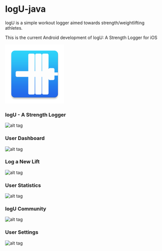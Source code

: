 # logU-java
logU is a simple workout logger aimed towards strength/weightlifting athletes.

This is the current Android development of logU: A Strength Logger for iOS


![alt tag](https://raw.githubusercontent.com/brettalcox/logU-java/master/app/src/main/res/mipmap-xxxhdpi/ic_launcher.png)

### logU - A Strength Logger



![alt tag](http://i.imgur.com/EXNxHwz.png?1)



### User Dashboard



![alt tag](http://i.imgur.com/8q7atM5.png?1)



### Log a New Lift



![alt tag](http://i.imgur.com/BzScyZ6.png?2)



### User Statistics 



![alt tag](http://i.imgur.com/KEIdCh4.png?1)



### logU Community



![alt tag](http://i.imgur.com/tzaFpIB.png?1)



### User Settings



![alt tag](http://i.imgur.com/wGzC2OK.png?1)


